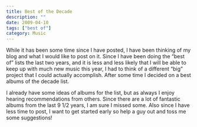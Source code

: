 ```yaml
---
title: Best of the Decade
description: ""
date: 2009-04-10
tags: ["best of"]
category: Music
---
```



While it has been some time since I have posted, I have been thinking of my blog and what I would like to post on it. Since I have been doing the “best of” lists the last two years, and it is less and less likely that I will be able to keep up with much new music this year, I had to think of a different “big” project that I could actually accomplish. After some time I decided on a best albums of the decade list. 

I already have some ideas of albums for the list, but as always I enjoy hearing recommendations from others. Since there are a lot of fantastic albums from the last 9 1/2 years, I am sure I missed some. Also since I have less time to post, I want to get started early so help a guy out and toss me some suggestions! 
